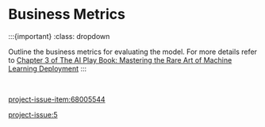 <br>

# Business Metrics

:::{important}
:class: dropdown

Outline the business metrics for evaluating the model.  For more details refer to [Chapter 3 of The AI Play Book: Mastering the Rare Art of Machine Learning Deployment](https://mitpress.mit.edu/9780262048903/the-ai-playbook/)
:::

<br>

<project-issue-item:68005544>

<project-issue:5>


<br>
<br>

<br>
<br>

<br>
<br>

<br>
<br>
